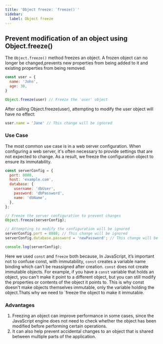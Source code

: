 ```yaml
---
title: 'Object freeze: `freeze()`'
sidebar:
  label: Object freeze
---
```


## Prevent modification of an object using Object.freeze()

The `Object.freeze()` method freezes an object. A frozen object can no longer be changed,prevents new properties from being added to it and existing properties from being removed.

```js
const user = {
  name: 'John',
  age: 30,
}

Object.freeze(user) // Freeze the 'user' object
```

After calling Object.freeze(user), attempting to modify the user object will have no effect:

```js
user.name = 'Jane' // This change will be ignored
```
### Use Case

The most common use case is in a web server configuration. When configuring a web server, it's often necessary to provide settings that are not expected to change. As a result, we freeze the configuration object to ensure its immutability. 

```js
const serverConfig = {
  port: 8080,
  host: 'example.com',
  database: {
    username: 'dbUser',
    password: 'dbPassword',
    name: 'dbName',
  },
};

// Freeze the server configuration to prevent changes
Object.freeze(serverConfig);

// Attempting to modify the configuration will be ignored
serverConfig.port = 8888; // This change will be ignored
serverConfig.database.password = 'newPassword'; // This change will be ignored

console.log(serverConfig);

```
Here we used `const` and `freeze` both because, In JavaScript, it’s important not to confuse const, with immutability, `const` creates a variable name binding which can’t be reassigned after creation. `const` does not create immutable objects. For example, if you have a `const` variable that holds an object, you can't make it point to a different object, but you can still modify the properties or contents of the object it points to. This is why const doesn't make objects themselves immutable, only the variable holding the object.Thats why we need to `freeze the object to make it immutable.
 
### Advantages 
1. Freezing an object can improve performance in some cases, since the JavaScript engine does not need to check whether the object has been modified before performing certain operations.
2. It can also help prevent accidental changes to an object that is shared between multiple parts of the application.
